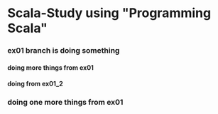 # Scala-Study using "Programming Scala"

### ex01 branch is doing something


#### doing more things from ex01


#### doing from ex01_2
### doing one more things from ex01




